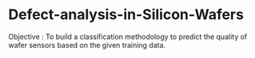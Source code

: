 # Defect-analysis-in-Silicon-Wafers
Objective : To build a classification methodology to predict the quality of wafer sensors based on the given training data. 
